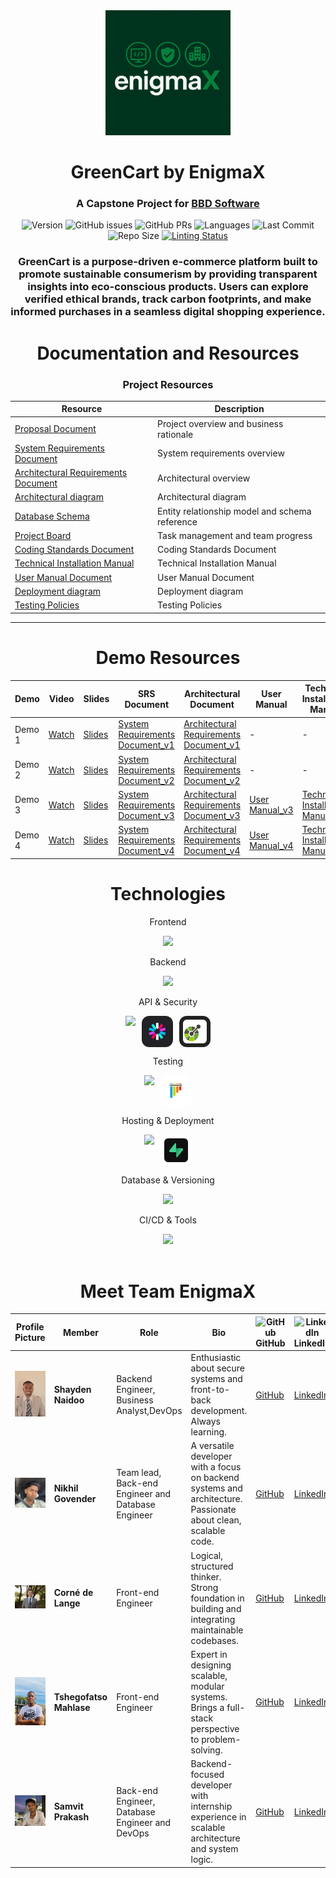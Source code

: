 <div align="center">
  <img 
    src="https://github.com/COS301-SE-2025/Green-Cart/blob/main/documents/image_assets/EnigmaX%20prop.png?raw=true" 
    alt="EnigmaX Logo"
    width="200" 
    height="auto"
  />
</div>
  <h1 align="center">GreenCart by EnigmaX</h1>
  <h3 align="center">A Capstone Project for <a href="https://www.bbd.co.za/">BBD Software</a></h3>

<div align="center">

![Version](https://img.shields.io/badge/version-1.3.3-007ACC?style=flat-square&logo=semantic-release&logoColor=white)
![GitHub issues](https://img.shields.io/github/issues/COS301-SE-2025/Green-Cart?style=flat-square&color=orange&logo=github)
![GitHub PRs](https://img.shields.io/github/issues-pr/COS301-SE-2025/Green-Cart?style=flat-square&color=purple&logo=git)
![Languages](https://img.shields.io/github/languages/count/COS301-SE-2025/Green-Cart?style=flat-square&color=informational&logo=code)
![Last Commit](https://img.shields.io/github/last-commit/COS301-SE-2025/Green-Cart?style=flat-square&color=success&logo=git)
![Repo Size](https://img.shields.io/github/repo-size/COS301-SE-2025/Green-Cart?style=flat-square&color=blueviolet&logo=database)
[![Linting Status](https://img.shields.io/github/actions/workflow/status/COS301-SE-2025/Green-Cart/linting.yml?style=flat-square&label=Linting&logo=githubactions&color=blue)](https://github.com/COS301-SE-2025/Green-Cart/actions/workflows/linting.yml)

</div>

<h3 align="center">
GreenCart is a purpose-driven e-commerce platform built to promote sustainable consumerism by providing transparent insights into eco-conscious products. Users can explore verified ethical brands, track carbon footprints, and make informed purchases in a seamless digital shopping experience.
</h3>

</p>


<h1 align="center">Documentation and Resources</h1>

<div align="center">
  
### Project Resources

| **Resource** | **Description** |
|-------------|-----------------|
| [Proposal Document](https://github.com/COS301-SE-2025/Green-Cart/blob/main/documents/GreenCart%20Proposal.pdf) | Project overview and business rationale |
| [System Requirements Document](https://github.com/COS301-SE-2025/Green-Cart/blob/main/documents/demo4/Requirements%20Specifications%20demo%204.pdf) | System requirements overview |
| [Architectural Requirements Document](https://github.com/COS301-SE-2025/Green-Cart/blob/main/documents/demo4/Architectural%20Requirements%20Document%20Demo%204.pdf) | Architectural overview |
| [Architectural diagram](https://github.com/COS301-SE-2025/Green-Cart/blob/main/documents/diagrams/Architectural%20Diagram%20Final.pdf) | Architectural diagram |
| [Database Schema](https://github.com/COS301-SE-2025/Green-Cart/blob/main/documents/demo4/ERD%20demo%204.pdf) | Entity relationship model and schema reference |
| [Project Board](https://github.com/orgs/COS301-SE-2025/projects/198/views/2) | Task management and team progress |
| [Coding Standards Document](https://github.com/COS301-SE-2025/Green-Cart/blob/main/documents/demo4/Coding%20Standards%20Document_4.pdf) | Coding Standards Document |
| [Technical Installation Manual](https://github.com/COS301-SE-2025/Green-Cart/blob/main/documents/demo4/Technical%20Installation%20Document%20Demo%204.pdf) | Technical Installation Manual |
| [User Manual Document](https://github.com/COS301-SE-2025/Green-Cart/blob/main/documents/demo4/User%20Manual%20Demo%204.pdf) | User Manual Document |
| [Deployment diagram](https://github.com/COS301-SE-2025/Green-Cart/blob/main/documents/demo4/deployment%20diagram%20demo%204.png) | Deployment diagram |
| [Testing Policies](https://github.com/COS301-SE-2025/Green-Cart/blob/main/documents/demo4/Testing%20Policy%20Document.pdf) | Testing Policies |
---

<h1 align="center"> Demo Resources</h1>

| **Demo** | **Video** | **Slides** | **SRS Document** | **Architectural Document** | **User Manual** | **Technical Installation Manual** | **Coding Standards** | **Testing Policy** | **ERD Diagram** | **Deployment Diagram** |
|---------|-----------|------------|------------------|----------------------------|-----------------|-----------------------------------|---------------------|-------------------|-----------------|------------------------|
| Demo 1 | [Watch](https://drive.google.com/file/d/1x923JaubfP_FH0dgEdhZ3O-y96iFVVzO/view) | [Slides](https://www.canva.com/design/DAGoo0NOHOs/MpZHdfQEJuRwyW97PpcBaA/edit?utm_content=DAGoo0NOHOs&utm_campaign=designshare&utm_medium=link2&utm_source=sharebutton) | [System Requirements Document_v1](https://github.com/COS301-SE-2025/Green-Cart/blob/main/documents/demo1/Requirements%20Specifications%20Demo_1.pdf) | [Architectural Requirements Document_v1](https://github.com/COS301-SE-2025/Green-Cart/blob/main/documents/demo1/Architectural%20requirements_v1.pdf) | - | - | - | - | - | - |
| Demo 2 |[Watch](https://drive.google.com/file/d/1JLZhZgI4QhDSkQFlCGH3h51MXt633Cyr/view?usp=sharing)  | [Slides](https://www.canva.com/design/DAGreB5l2ZA/c3Kde60qQsHp7J0Z71a6PA/edit?utm_content=DAGreB5l2ZA&utm_campaign=designshare&utm_medium=link2&utm_source=sharebutton) |[System Requirements Document_v2](https://github.com/COS301-SE-2025/Green-Cart/blob/main/documents/demo2/Requirements%20Specifications%20(2).pdf) | [Architectural Requirements Document_v2](https://github.com/COS301-SE-2025/Green-Cart/blob/main/documents/demo2/Architectural%20Requirements%20Document%20Demo%202.pdf) | - | - | [Coding Standards_v2](https://github.com/COS301-SE-2025/Green-Cart/blob/main/documents/demo2/Coding%20Standards%20Document%20Demo%202%20Final.pdf) | - | - | - |
| Demo 3 |[Watch](https://drive.google.com/file/d/11YUlrIywMAlr4Ocu9FtwILmfIEuIKkP-/view?usp=sharing)  | [Slides](https://github.com/COS301-SE-2025/Green-Cart/blob/main/documents/demo3/GreenCart%20Demo3.pdf) |[System Requirements Document_v3](https://github.com/COS301-SE-2025/Green-Cart/blob/main/documents/demo3/Requirements%20Specifications%20demo%203.pdf) | [Architectural Requirements Document_v3](https://github.com/COS301-SE-2025/Green-Cart/blob/main/documents/demo3/Architectural%20Requirements%20Document%20Demo%203_v3.pdf) | [User Manual_v3](https://github.com/COS301-SE-2025/Green-Cart/blob/main/documents/demo3/User%20Manual%20Demo%203.pdf) | [Technical Installation Manual_v3](https://github.com/COS301-SE-2025/Green-Cart/blob/main/documents/demo3/Technical%20Installation%20Document%20Demo%203.pdf) | [Coding Standards_v3](https://github.com/COS301-SE-2025/Green-Cart/blob/main/documents/demo3/Coding%20Standards%20Document.pdf) | - | [ERD_v3](https://github.com/COS301-SE-2025/Green-Cart/blob/main/documents/ERD%20diagram.png) | [Deployment_v3](https://github.com/COS301-SE-2025/Green-Cart/blob/main/documents/demo3/Deployment%20Diagram%20Demo%203%20(1).png) |
| Demo 4 | [Watch](https://drive.google.com/file/d/1bjRv4OCYaQBgHUA3Bqv7A6qcD4L_UYa5/view) | [Slides](https://github.com/COS301-SE-2025/Green-Cart/blob/main/documents/demo4/GreenCart_Demo4_Slides.pdf) | [System Requirements Document_v4](https://github.com/COS301-SE-2025/Green-Cart/blob/main/documents/demo4/Requirements%20Specifications%20demo%204.pdf) | [Architectural Requirements Document_v4](https://github.com/COS301-SE-2025/Green-Cart/blob/main/documents/demo4/Architectural%20Requirements%20Document%20Demo%204.pdf) | [User Manual_v4](https://github.com/COS301-SE-2025/Green-Cart/blob/main/documents/demo4/User%20Manual%20Demo%204.pdf) | [Technical Installation Manual_v4](https://github.com/COS301-SE-2025/Green-Cart/blob/main/documents/demo4/Technical%20Installation%20Document%20Demo%204.pdf) | [Coding Standards_v4](https://github.com/COS301-SE-2025/Green-Cart/blob/main/documents/demo4/Coding%20Standards%20Document_4.pdf) | [Testing Policy_v4](https://github.com/COS301-SE-2025/Green-Cart/blob/main/documents/demo4/Testing%20Policy%20Document.pdf) | [ERD_v4](https://github.com/COS301-SE-2025/Green-Cart/blob/main/documents/demo4/ERD%20demo%204.pdf) | [Deployment_v4](https://github.com/COS301-SE-2025/Green-Cart/blob/main/documents/demo4/deployment%20diagram%20demo%204.png) |

<h1 align="center">Technologies</h1>
<div align="center">

  <p>Frontend</p>
  <img src="https://skillicons.dev/icons?i=figma,react,vite"/>

  <p>Backend</p>
  <img src="https://skillicons.dev/icons?i=python"/> 

  <p>API & Security</p>
  <div style="display: flex; justify-content: center; gap: 10px;">
    <img src="https://skillicons.dev/icons?i=fastapi" />
    <img 
      src="https://github.com/COS301-SE-2025/Green-Cart/blob/main/documents/image_assets/177059352-fe91dcd5-e17b-4103-88ae-70d6d396cf85.png?raw=true" 
      width="50" height="50"
      style="border-radius: 12px; background-color: #222; padding: 6px; box-sizing: border-box;"
    />
    <!-- OpenAPI -->
    <img 
      src="https://raw.githubusercontent.com/COS301-SE-2025/Green-Cart/f9fbd43f4f1b396cd897f8f2e4cb1826a5acd370/assets/icons/openapi-1.svg" 
      width="50" height="50"
      style="border-radius: 12px; background-color: #222; padding: 6px; box-sizing: border-box;"
    />
  </div>

  <p>Testing</p>
  <div style="display: flex; justify-content: center; gap: 10px;">
    <img src="https://skillicons.dev/icons?i=jest" />
    <img 
      src="https://raw.githubusercontent.com/COS301-SE-2025/Green-Cart/25afb4c7a9feb2f646cb77ad75b9f3f432259b12/documents/pytest.svg" 
      width="50" height="50"
      style="background-color: #fff; border-radius: 12px; padding: 6px; box-sizing: border-box;"
    />
  </div>

  <p>Hosting & Deployment</p>
  <div style="display: flex; justify-content: center; gap: 10px;">
    <img src="https://skillicons.dev/icons?i=aws" />
    <img 
      src="https://github.com/COS301-SE-2025/Green-Cart/blob/main/documents/supabase.jpg?raw=true" 
      width="50" height="50"
      style="background-color: #fff; border-radius: 12px; padding: 6px; box-sizing: border-box;"
    />
  </div>

</div>


  <p>Database & Versioning</p>
  <img src="https://skillicons.dev/icons?i=postgresql,liquibase"/>

  <p>CI/CD & Tools</p>
  <img src="https://skillicons.dev/icons?i=git,githubactions"/>

</div>





<br>

<h1 align="center">Meet Team EnigmaX</h1>

| Profile Picture | Member                  | Role                                                | Bio                                                                                                            | ![GitHub](https://cdn.jsdelivr.net/gh/devicons/devicon/icons/github/github-original.svg) GitHub | ![LinkedIn](https://cdn.jsdelivr.net/gh/devicons/devicon/icons/linkedin/linkedin-original.svg) LinkedIn |
|-----------------|-------------------------|-----------------------------------------------------|---------------------------------------------------------------------------------------------------------------|--------------------------------------------------------------------------------------------------|----------------------------------------------------------------------------------------------------------|
| ![](https://github.com/COS301-SE-2025/Green-Cart/blob/main/documents/image_assets/shayden.jpeg?raw=true) | **Shayden Naidoo**      | Backend Engineer, Business Analyst,DevOps                | Enthusiastic about secure systems and front-to-back development. Always learning.           | [GitHub](https://github.com/ShaydenNaidoo)                                                   | [LinkedIn](https://www.linkedin.com/in/shayden-naidoo-b0a51b28b/)                             |
| ![](https://github.com/COS301-SE-2025/Green-Cart/blob/main/documents/image_assets/Nikhil.jpeg?raw=true) | **Nikhil Govender**     | Team lead, Back-end Engineer and Database Engineer  | A versatile developer with a focus on backend systems and architecture. Passionate about clean, scalable code. | [GitHub](https://github.com/nikhilpg12)                                                    | [LinkedIn](https://www.linkedin.com/in/nikhil-govender-2127b4193/)                            |
| ![](https://github.com/COS301-SE-2025/Green-Cart/blob/main/documents/image_assets/Corne.jpeg?raw=true) | **Corné de Lange**      | Front-end Engineer                                  | Logical, structured thinker. Strong foundation in building and integrating maintainable codebases.             | [GitHub](https://github.com/CornedeLange)                                                  | [LinkedIn](https://www.linkedin.com/in/corné-dl-2953a3355/)                                   |
| ![](https://github.com/COS301-SE-2025/Green-Cart/blob/main/documents/image_assets/tshego.png?raw=true) | **Tshegofatso Mahlase** | Front-end Engineer                                  | Expert in designing scalable, modular systems. Brings a full-stack perspective to problem-solving.             | [GitHub](https://github.com/Tshegofatso466)                                                | [LinkedIn](https://www.linkedin.com/in/tshegofatso-mahlase-13b8a2218/)                        |
| ![](https://github.com/COS301-SE-2025/Green-Cart/blob/main/documents/image_assets/Sam_New.jpeg?raw=true) | **Samvit Prakash**      | Back-end Engineer, Database Engineer and DevOps     | Backend-focused developer with internship experience in scalable architecture and system logic.                | [GitHub](https://github.com/SamvitPrakash-23525119)                                        | [LinkedIn](https://www.linkedin.com/in/samvit-prakash-4b8546298/)                             |

</div>






























